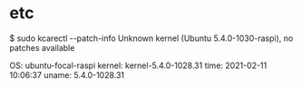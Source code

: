 # etc

$ sudo kcarectl --patch-info 
Unknown kernel (Ubuntu 5.4.0-1030-raspi), no patches available

OS: ubuntu-focal-raspi
kernel: kernel-5.4.0-1028.31
time: 2021-02-11 10:06:37
uname: 5.4.0-1028.31

